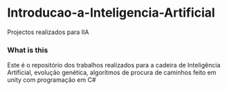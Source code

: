 # Introducao-a-Inteligencia-Artificial
Projectos realizados para IIA

### What is this
Este é o repositório dos trabalhos realizados para a cadeira de Inteligência Artificial,
evolução genética, algoritmos de procura de caminhos feito em unity com programação em C#
